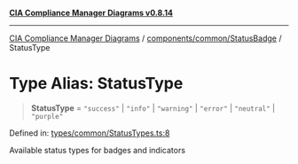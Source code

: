 [**CIA Compliance Manager Diagrams v0.8.14**](../../../../README.md)

***

[CIA Compliance Manager Diagrams](../../../../modules.md) / [components/common/StatusBadge](../README.md) / StatusType

# Type Alias: StatusType

> **StatusType** = `"success"` \| `"info"` \| `"warning"` \| `"error"` \| `"neutral"` \| `"purple"`

Defined in: [types/common/StatusTypes.ts:8](https://github.com/Hack23/cia-compliance-manager/blob/257dd569f432a46611a1746c832a7e3d29232229/src/types/common/StatusTypes.ts#L8)

Available status types for badges and indicators

